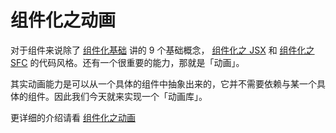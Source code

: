 # 组件化之动画

对于组件来说除了 [组件化基础](https://www.yuque.com/wendraw/fe/component-basic) 讲的 9 个基础概念， [组件化之 JSX](https://www.yuque.com/wendraw/fe/component-with-jsx) 和 [组件化之 SFC](https://www.yuque.com/wendraw/fe/component-with-sfc) 的代码风格。还有一个很重要的能力，那就是「动画」。

其实动画能力是可以从一个具体的组件中抽象出来的，它并不需要依赖与某一个具体的组件。因此我们今天就来实现一个「动画库」。

更详细的介绍请看 [组件化之动画](https://www.yuque.com/wendraw/fe/component-with-animation)

